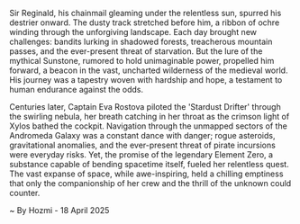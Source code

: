 
Sir Reginald, his chainmail gleaming under the relentless sun, spurred his destrier onward.  The dusty track stretched before him, a ribbon of ochre winding through the unforgiving landscape.  Each day brought new challenges: bandits lurking in shadowed forests, treacherous mountain passes, and the ever-present threat of starvation.  But the lure of the mythical Sunstone, rumored to hold unimaginable power, propelled him forward, a beacon in the vast, uncharted wilderness of the medieval world.  His journey was a tapestry woven with hardship and hope, a testament to human endurance against the odds.

Centuries later, Captain Eva Rostova piloted the 'Stardust Drifter' through the swirling nebula, her breath catching in her throat as the crimson light of Xylos bathed the cockpit.  Navigation through the unmapped sectors of the Andromeda Galaxy was a constant dance with danger; rogue asteroids, gravitational anomalies, and the ever-present threat of pirate incursions were everyday risks. Yet, the promise of the legendary Element Zero, a substance capable of bending spacetime itself, fueled her relentless quest.  The vast expanse of space, while awe-inspiring, held a chilling emptiness that only the companionship of her crew and the thrill of the unknown could counter.

~ By Hozmi - 18 April 2025
